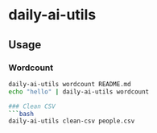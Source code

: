 # daily-ai-utils
## Usage

### Wordcount
```bash
daily-ai-utils wordcount README.md
echo "hello" | daily-ai-utils wordcount

### Clean CSV
```bash
daily-ai-utils clean-csv people.csv
